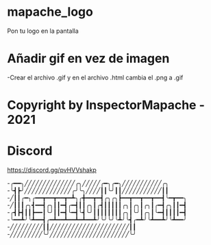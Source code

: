 # mapache_logo
Pon tu logo en la pantalla

# Añadir gif en vez de imagen
-Crear el archivo .gif y en el archivo .html cambia el .png a .gif

# Copyright by InspectorMapache - 2021
# Discord
https://discord.gg/pvHVVshakp


-╭━━╮╱╱╱╱╱╱╱╱╱╱╱╱╱╱╭╮╱╱╱╱╱╭━╮╭━╮╱╱╱╱╱╱╱╱╱╱╱╭╮
-╰┫┣╯╱╱╱╱╱╱╱╱╱╱╱╱╱╭╯╰╮╱╱╱╱┃┃╰╯┃┃╱╱╱╱╱╱╱╱╱╱╱┃┃
-╱┃┃╭━╮╭━━┳━━┳━━┳━┻╮╭╋━━┳━┫╭╮╭╮┣━━┳━━┳━━┳━━┫╰━┳━━╮
-╱┃┃┃╭╮┫━━┫╭╮┃┃━┫╭━┫┃┃╭╮┃╭┫┃┃┃┃┃╭╮┃╭╮┃╭╮┃╭━┫╭╮┃┃━┫
-╭┫┣┫┃┃┣━━┃╰╯┃┃━┫╰━┫╰┫╰╯┃┃┃┃┃┃┃┃╭╮┃╰╯┃╭╮┃╰━┫┃┃┃┃━┫
-╰━━┻╯╰┻━━┫╭━┻━━┻━━┻━┻━━┻╯╰╯╰╯╰┻╯╰┫╭━┻╯╰┻━━┻╯╰┻━━╯
-╱╱╱╱╱╱╱╱╱┃┃╱╱╱╱╱╱╱╱╱╱╱╱╱╱╱╱╱╱╱╱╱╱┃┃
-╱╱╱╱╱╱╱╱╱╰╯╱╱╱╱╱╱╱╱╱╱╱╱╱╱╱╱╱╱╱╱╱╱╰╯

